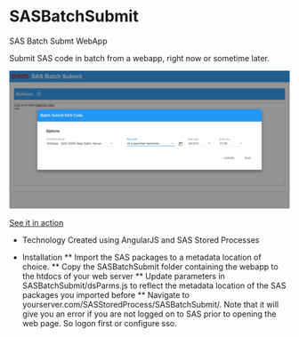 # SASBatchSubmit
SAS Batch Submt WebApp

Submit SAS code in batch from a webapp, right now or sometime later.



![Screenshot](screenshot.png?raw=true "Screenshot")

[See it in action](https://www.youtube.com/watch?v=bSpakS9dyPg)

* Technology
Created using AngularJS and SAS Stored Processes

* Installation
** Import the SAS packages to a metadata location of choice.
** Copy the SASBatchSubmit folder containing the webapp to the htdocs of your web server
** Update parameters in SASBatchSubmit/dsParms.js to reflect the metadata location of the SAS packages you imported before
** Navigate to yourserver.com/SASStoredProcess/SASBatchSubmit/. Note that it will give you an error if you are not logged on to SAS prior to opening the web page. So logon first or configure sso.
